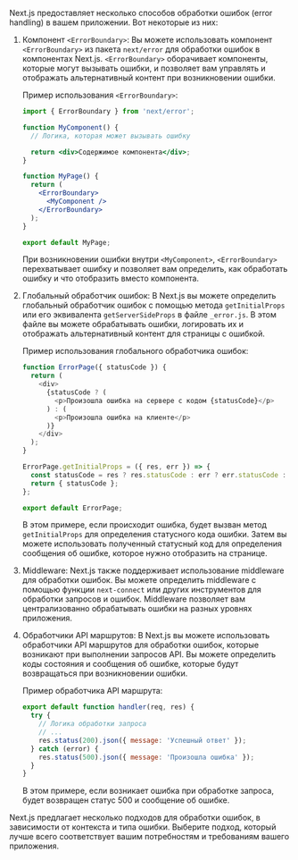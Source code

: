 Next.js предоставляет несколько способов обработки ошибок (error handling) в вашем приложении. Вот некоторые из них:

1. Компонент `<ErrorBoundary>`:
   Вы можете использовать компонент `<ErrorBoundary>` из пакета `next/error` для обработки ошибок в компонентах Next.js. `<ErrorBoundary>` оборачивает компоненты, которые могут вызывать ошибки, и позволяет вам управлять и отображать альтернативный контент при возникновении ошибки.

   Пример использования `<ErrorBoundary>`:

   ```jsx
   import { ErrorBoundary } from 'next/error';

   function MyComponent() {
     // Логика, которая может вызывать ошибку

     return <div>Содержимое компонента</div>;
   }

   function MyPage() {
     return (
       <ErrorBoundary>
         <MyComponent />
       </ErrorBoundary>
     );
   }

   export default MyPage;
   ```

   При возникновении ошибки внутри `<MyComponent>`, `<ErrorBoundary>` перехватывает ошибку и позволяет вам определить, как обработать ошибку и что отобразить вместо компонента.

2. Глобальный обработчик ошибок:
   В Next.js вы можете определить глобальный обработчик ошибок с помощью метода `getInitialProps` или его эквивалента `getServerSideProps` в файле `_error.js`. В этом файле вы можете обрабатывать ошибки, логировать их и отображать альтернативный контент для страницы с ошибкой.

   Пример использования глобального обработчика ошибок:

   ```javascript
   function ErrorPage({ statusCode }) {
     return (
       <div>
         {statusCode ? (
           <p>Произошла ошибка на сервере с кодом {statusCode}</p>
         ) : (
           <p>Произошла ошибка на клиенте</p>
         )}
       </div>
     );
   }

   ErrorPage.getInitialProps = ({ res, err }) => {
     const statusCode = res ? res.statusCode : err ? err.statusCode : 404;
     return { statusCode };
   };

   export default ErrorPage;
   ```

   В этом примере, если происходит ошибка, будет вызван метод `getInitialProps` для определения статусного кода ошибки. Затем вы можете использовать полученный статусный код для определения сообщения об ошибке, которое нужно отобразить на странице.

3. Middleware:
   Next.js также поддерживает использование middleware для обработки ошибок. Вы можете определить middleware с помощью функции `next-connect` или других инструментов для обработки запросов и ошибок. Middleware позволяет вам централизованно обрабатывать ошибки на разных уровнях приложения.

4. Обработчики API маршрутов:
   В Next.js вы можете использовать обработчики API маршрутов для обработки ошибок, которые возникают при выполнении запросов API. Вы можете определить коды состояния и сообщения об ошибке, которые будут возвращаться при возникновении ошибки.

   Пример обработчика API маршрута:

   ```javascript
   export default function handler(req, res) {
     try {
       // Логика обработки запроса
       // ...
       res.status(200).json({ message: 'Успешный ответ' });
     } catch (error) {
       res.status(500).json({ message: 'Произошла ошибка' });
     }
   }
   ```

   В этом примере, если возникает ошибка при обработке запроса, будет возвращен статус 500 и сообщение об ошибке.

Next.js предлагает несколько подходов для обработки ошибок, в зависимости от контекста и типа ошибки. Выберите подход, который лучше всего соответствует вашим потребностям и требованиям вашего приложения.